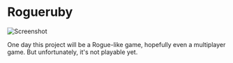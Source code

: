 # Rogueruby

![Screenshot](https://cloud.githubusercontent.com/assets/24655/11986533/5505160c-a9d9-11e5-88d1-4c915a3f5bb0.png)

One day this project will be a Rogue-like game, hopefully even a multiplayer game. But unfortunately, it's not playable yet.
